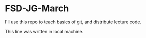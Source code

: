 # FSD-JG-March
I'll use this repo to teach basics of git, and distribute lecture code.

This line was written in local machine.
